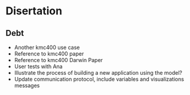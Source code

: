 # Disertation

## Debt

  - Another kmc400 use case
  - Reference to kmc400 paper
  - Reference to kmc400 Darwin Paper
  - User tests with Ana
  - Illustrate the process of building a new application using the model?
  - Update communication protocol, include variables and visualizations messages
